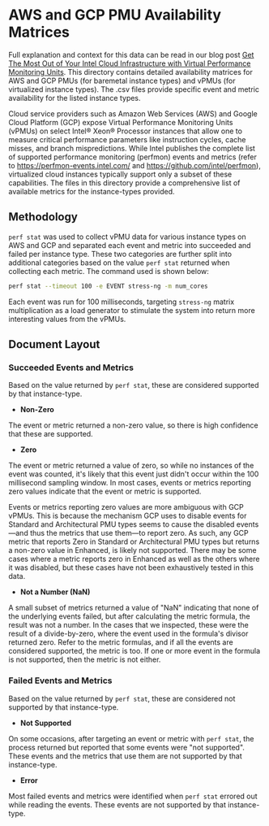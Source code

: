 # AWS and GCP PMU Availability Matrices

Full explanation and context for this data can be read in our blog post [Get The Most Out of Your Intel Cloud Infrastructure with Virtual Performance Monitoring Units](https://community.intel.com/t5/Blogs/Tech-Innovation/Cloud/Get-The-Most-Out-of-Your-Intel-Cloud-Infrastructure-with-Virtual/post/1723698).
This directory contains detailed availability matrices for AWS and GCP PMUs (for baremetal instance types) and vPMUs (for virtualized instance types). The .csv files provide specific event and metric availability for the listed instance types. 

Cloud service providers such as Amazon Web Services (AWS) and Google Cloud Platform (GCP) expose Virtual Performance Monitoring Units (vPMUs) on select Intel® Xeon® Processor instances that allow one to measure critical performance parameters like instruction cycles, cache misses, and branch mispredictions. While Intel publishes the complete list of supported performance monitoring (perfmon) events and metrics (refer to https://perfmon-events.intel.com/ and https://github.com/intel/perfmon), virtualized cloud instances typically support only a subset of these capabilities. The files in this directory provide a comprehensive list of available metrics for the instance-types provided. 

## Methodology
`perf stat` was used to collect vPMU data for various instance types on AWS and GCP and separated each event and metric into succeeded and failed per instance type. These two categories are further split into additional categories based on the value `perf stat` returned when collecting each metric.
The command used is shown below: 

```bash 
perf stat --timeout 100 -e EVENT stress-ng -m num_cores
```

Each event was run for 100 milliseconds, targeting `stress-ng` matrix multiplication as a load generator to stimulate the system into return more interesting values from the vPMUs.

## Document Layout

### Succeeded Events and Metrics

Based on the value returned by `perf stat`, these are considered supported by that instance-type.

- **Non-Zero**

The event or metric returned a non-zero value, so there is high confidence that these are supported.

- **Zero**

The event or metric returned a value of zero, so while no instances of the event was counted, it's likely that this event just didn't occur within the 100 millisecond sampling window. In most cases, events or metrics reporting zero values indicate that the event or metric is supported.

Events or metrics reporting zero values are more ambiguous with GCP vPMUs. This is because the mechanism GCP uses to disable events for Standard and Architectural PMU types seems to cause the disabled events—and thus the metrics that use them—to report zero. As such, any GCP metric that reports Zero in Standard or Architectural PMU types but returns a non-zero value in Enhanced, is likely not supported. There may be some cases where a metric reports zero in Enhanced as well as the others where it was disabled, but these cases have not been exhaustively tested in this  data.

- **Not a Number (NaN)**

A small subset of metrics returned a value of "NaN" indicating that none of the underlying events failed, but after calculating the metric formula, the result was not a number. In the cases that we inspected, these were the result of a divide-by-zero, where the event used in the formula's divisor returned zero.
Refer to the metric formulas, and if all the events are considered supported, the metric is too. If one or more event in the formula is not supported, then the metric is not either.

### Failed Events and Metrics

Based on the value returned by `perf stat`, these are considered not supported by that instance-type.

- **Not Supported**

On some occasions, after targeting an event or metric with `perf stat`, the process returned but reported that some events were "not supported". These events and the metrics that use them are not supported by that instance-type.

- **Error**

Most failed events and metrics were identified when `perf stat` errored out while reading the events. These events are not supported by that instance-type.

